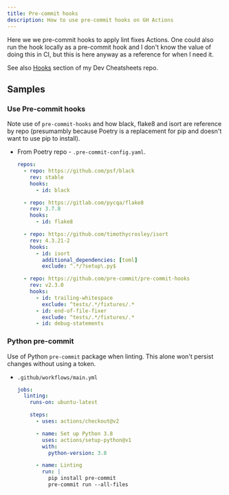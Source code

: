```yaml
---
title: Pre-commit hooks
description: How to use pre-commit hooks on GH Actions
---
```


Here we we pre-commit hooks to apply lint fixes Actions. One could also run the hook locally as a pre-commit hook and I don't know the value of doing this in CI, but this is here anyway as a reference for when I need it.

See also [Hooks](https://michaelcurrin.github.io/dev-cheatsheets/cheatsheets/version-control/git/hooks/) section of my Dev Cheatsheets repo.


## Samples

### Use Pre-commit hooks

 Note use of `pre-commit-hooks` and how black, flake8 and isort are reference by repo (presumambly because Poetry is a replacement for pip and doesn't want to use pip to install).

- From Poetry repo - `.pre-commit-config.yaml`.
    ```yaml
    repos:
      - repo: https://github.com/psf/black
        rev: stable
        hooks:
          - id: black

      - repo: https://gitlab.com/pycqa/flake8
        rev: 3.7.8
        hooks:
          - id: flake8

      - repo: https://github.com/timothycrosley/isort
        rev: 4.3.21-2
        hooks:
          - id: isort
            additional_dependencies: [toml]
            exclude: ^.*/?setup\.py$

      - repo: https://github.com/pre-commit/pre-commit-hooks
        rev: v2.3.0
        hooks:
          - id: trailing-whitespace
            exclude: ^tests/.*/fixtures/.*
          - id: end-of-file-fixer
            exclude: ^tests/.*/fixtures/.*
          - id: debug-statements
    ```

### Python pre-commit

Use of Python `pre-commit` package when linting. This alone won't persist changes without using a token.

- `.github/workflows/main.yml`
    ```yaml
    jobs:
      linting:
        runs-on: ubuntu-latest

        steps:
          - uses: actions/checkout@v2

          - name: Set up Python 3.8
            uses: actions/setup-python@v1
            with:
              python-version: 3.8

          - name: Linting
            run: |
              pip install pre-commit
              pre-commit run --all-files
    ```

